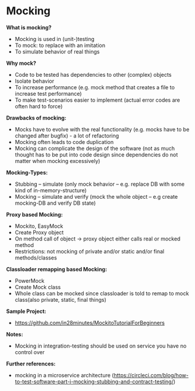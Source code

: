 # Mocking

**What is mocking?**
 * Mocking is used in (unit-)testing
 * To mock: to replace with an imitation
 * To simulate behavior of real things
 
**Why mock?**
 * Code to be tested has dependencies to other (complex) objects
 * Isolate behavior
 * To increase performance (e.g. mock method that creates a file to increase test performance)
 * To make test-scenarios easier to implement (actual error codes are often hard to force)
 
**Drawbacks of mocking:**
 * Mocks have to evolve with the real functionality (e.g. mocks have to be changed after bugfix) - a lot of refactoring 
 * Mocking often leads to code duplication
 * Mocking can complicate the design of the software (not as much thought has to be put into code design since dependencies do not matter when mocking excessively)

**Mocking-Types:**
 * Stubbing – simulate (only mock behavior – e.g. replace DB with some kind of in-memory-structure)
 * Mocking – simulate and verify (mock the whole object – e.g create mocking-DB and verify DB state)
 
**Proxy based Mocking:**
 * Mockito, EasyMock
 * Create Proxy object
 * On method call of object -> proxy object either calls real or mocked method
 * Restrictions: not mocking of private and/or static and/or final methods/classes
 
**Classloader remapping based Mocking:**
 * PowerMock
 * Create Mock class
 * Whole class can be mocked since classloader is told to remap to mock class(also private, static, final things)

**Sample Project:**
 * https://github.com/in28minutes/MockitoTutorialForBeginners
 
**Notes:**
 * Mocking in integration-testing should be used on service you have no control over

**Further references:**
 * mocking in a microservice architecture (https://circleci.com/blog/how-to-test-software-part-i-mocking-stubbing-and-contract-testing/)
